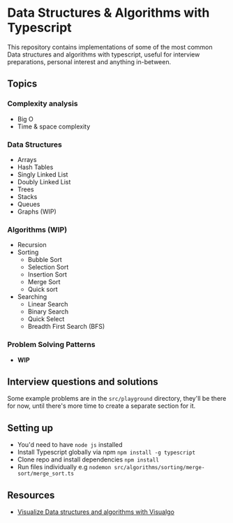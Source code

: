 # Data Structures & Algorithms with Typescript

This repository contains implementations of some of the most common Data structures and algorithms with typescript, useful for interview preparations, personal interest and anything in-between.

## Topics

### Complexity analysis

- Big O
- Time & space complexity

### Data Structures

- Arrays
- Hash Tables
- Singly Linked List
- Doubly Linked List
- Trees
- Stacks
- Queues
- Graphs (WIP)

### Algorithms (WIP)

- Recursion
- Sorting
  - Bubble Sort
  - Selection Sort
  - Insertion Sort
  - Merge Sort
  - Quick sort
- Searching
  - Linear Search
  - Binary Search
  - Quick Select
  - Breadth First Search (BFS)

### Problem Solving Patterns

- **WIP**

## Interview questions and solutions

Some example problems are in the `src/playground` directory, they'll be there for now, until there's more time to create a separate section for it.


## Setting up

- You'd need to have `node js` installed
- Install Typescript globally via npm `npm install -g typescript`
- Clone repo and install dependencies `npm install`
- Run files individually e.g `nodemon src/algorithms/sorting/merge-sort/merge_sort.ts`

## Resources

- [Visualize Data structures and algorithms with Visualgo](https://visualgo.net/en)
